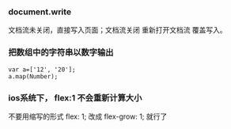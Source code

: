 ### document.write
文档流未关闭，直接写入页面；文档流关闭 重新打开文档流 覆盖写入。
### 把数组中的字符串以数字输出
```
var a=['12', '20'];
a.map(Number);
```
### ios系统下， flex:1 不会重新计算大小 
不要用缩写的形式
flex: 1;
改成
flex-grow: 1; 就行了
